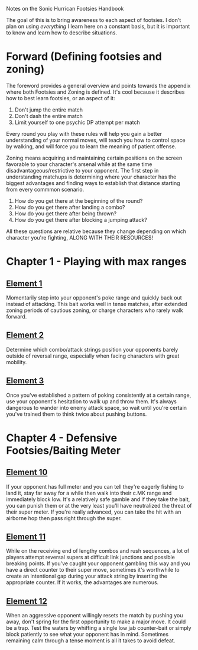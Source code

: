 Notes on the Sonic Hurrican Footsies Handbook

The goal of this is to bring awareness to each aspect of footsies.
I don't plan on using _everything_ I learn here on a constant basis, but it is important to know and learn how to describe situations.

# Forward (Defining footsies and zoning)

The foreword provides a general overview and points towards the appendix where both Footsies and Zoning is defined.
It's cool because it describes how to best learn footsies, or an aspect of it:

  1. Don't jump the entire match
  2. Don't dash the entire match
  3. Limit yourself to one psychic DP attempt per match

Every round you play with these rules will help you gain a better understanding of your normal moves,
will teach you how to control space by walking,
and will force you to learn the meaning of patient offense.

Zoning means acquiring and maintaining certain positions on the screen favorable to your character's arsenal while at the same time disadvantageous/restrictive to your opponent.
The first step in understanding matchups is determining where your character has the biggest advantages and finding ways to establish that distance starting from every commmon scenario.

  1. How do you get there at the beginning of the round?
  2. How do you get there after landing a combo?
  3. How do you get there after being thrown?
  4. How do you get there after blocking a jumping attack?


All these questions are relative because they change depending on which character you're fighting, ALONG WITH THEIR RESOURCES!

# Chapter 1 - Playing with max ranges

## [Element 1](https://www.youtube.com/watch?v=RgVUUHU84YU&ab_channel=Crayfis)

Momentarily step into your opponent's poke range and quickly back out instead of attacking.
This bait works well in tense matches, after extended zoning periods of cautious zoning, or charge characters who rarely walk forward.

## [Element 2](https://www.youtube.com/watch?v=SV6ckXL7AW8#t=1h45m29s)

Determine which combo/attack strings position your opponents barely outside of reversal range, especially when facing characters with great mobility.

## [Element 3](https://www.youtube.com/watch?v=gNSK5IuSw3M&ab_channel=jchensor)

Once you've established a pattern of poking consistently at a certain range,
use your opponent's hesitation to walk up and throw them.
It's always dangerous to wander into enemy attack space,
so wait until you're certain you've trained them to think twice about pushing buttons.

# Chapter 4 - Defensive Footsies/Baiting Meter

## [Element 10](https://youtu.be/Ns4D4129gA0?t=123)

If your opponent has full meter and you can tell they're eagerly fishing to land it,
stay far away for a while then walk into their c.MK range and immediately block low.
It's a relatively safe gamble and if they take the bait, you can punish them or at the very least you'll have neutralized the threat of their super meter.
If you're really advanced, you can take the hit with an airborne hop then pass right through the super.

## [Element 11](https://www.youtube.com/watch?v=QYvGnYHZPbU#t=9m36s&ab_channel=Omnigamer)

While on the receiving end of lengthy combos and rush sequences, a lot of players attempt reversal supers at difficult link junctions and possible breaking points.
If you've caught your opponent gambling this way and you have a direct counter to their super move,
sometimes it's worthwhile to create an intentional gap during your attack string by inserting the appropriate counter.
If it works, the advantages are numerous.

## [Element 12](https://www.youtube.com/watch?v=QYvGnYHZPbU#t=9m36s&ab_channel=Omnigamer)

When an aggressive opponent willingly resets the match by pushing you away,
don't spring for the first opportunity to make a major move. It could be a trap.
Test the waters by whiffing a single low jab counter-bait or simply block patiently to see what your opponent has in mind.
Sometimes remaining calm through a tense moment is all it takes to avoid defeat.
